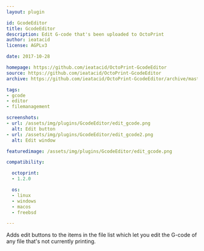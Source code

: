 ```yaml
---
layout: plugin

id: GcodeEditor
title: GcodeEditor
description: Edit G-code that's been uploaded to OctoPrint
author: ieatacid
license: AGPLv3

date: 2017-10-28

homepage: https://github.com/ieatacid/OctoPrint-GcodeEditor
source: https://github.com/ieatacid/OctoPrint-GcodeEditor
archive: https://github.com/ieatacid/OctoPrint-GcodeEditor/archive/master.zip

tags:
- gcode
- editor
- filemanagement

screenshots:
- url: /assets/img/plugins/GcodeEditor/edit_gcode.png
  alt: Edit button
- url: /assets/img/plugins/GcodeEditor/edit_gcode2.png
  alt: Edit window

featuredimage: /assets/img/plugins/GcodeEditor/edit_gcode.png

compatibility:

  octoprint:
  - 1.2.0

  os:
  - linux
  - windows
  - macos
  - freebsd

---
```


Adds edit buttons to the items in the file list which let you edit the G-code of any file that's not currently printing.
